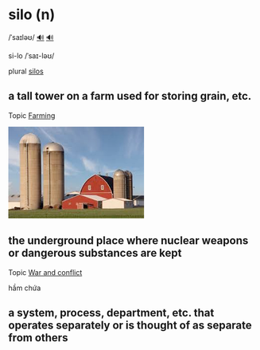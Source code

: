 # silo (n)

/ˈsaɪləʊ/ [🔊](https://www.oxfordlearnersdictionaries.com/media/english/uk_pron/s/sil/silo_/silo__gb_1.mp3) [🔊](https://www.oxfordlearnersdictionaries.com/media/english/us_pron/s/sil/silo_/silo__us_1.mp3)

si-lo /ˈsaɪ-ləʊ/

plural [silos]()

## a tall tower on a farm used for storing grain, etc.

Topic [Farming](../topics/farming.md#farming)

![silo-01](silo-01.png)

## the underground place where nuclear weapons or dangerous substances are kept

Topic [War and conflict](../topics/war-and-conflict.md#war--conflict)

hầm chứa

## a system, process, department, etc. that operates separately or is thought of as separate from others